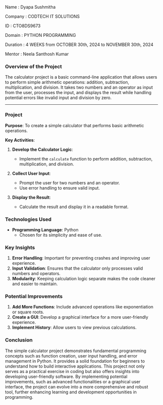 Name : Dyapa Sushmitha

Company : CODTECH IT SOLUTIONS

ID : CTO8DS9673

Domain : PYTHON PROGRAMMING

Duration : 4 WEEKS from OCTOBER 30th, 2024 to NOVEMBER 30th, 2024

Mentor : Neela Santhosh Kumar

### Overview of the Project

The calculator project is a basic command-line application that allows users to perform simple arithmetic operations:
addition, subtraction, multiplication, and division.
It takes two numbers and an operator as input from the user, processes the input, and displays the result while
handling potential errors like invalid input and division by zero.

---

### Project

**Purpose**: To create a simple calculator that performs basic arithmetic operations.

**Key Activities**:
1. **Develop the Calculator Logic**:
   - Implement the `calculate` function to perform addition, subtraction, multiplication, and division.

2. **Collect User Input**:
   - Prompt the user for two numbers and an operator.
   - Use error handling to ensure valid input.

3. **Display the Result**:
   - Calculate the result and display it in a readable format.

### Technologies Used

- **Programming Language**: Python
  - Chosen for its simplicity and ease of use.

### Key Insights

1. **Error Handling**: Important for preventing crashes and improving user experience.
2. **Input Validation**: Ensures that the calculator only processes valid numbers and operators.
3. **Modularity**: Keeping calculation logic separate makes the code cleaner and easier to maintain.

### Potential Improvements

1. **Add More Functions**: Include advanced operations like exponentiation or square roots.
2. **Create a GUI**: Develop a graphical interface for a more user-friendly experience.
3. **Implement History**: Allow users to view previous calculations.

### Conclusion

The simple calculator project demonstrates fundamental programming concepts such as function creation,
user input handling, and error management in Python. 
It provides a solid foundation for beginners to understand how to build interactive applications.
This project not only serves as a practical exercise in coding but also offers insights into developing user-friendly software.
By implementing potential improvements, such as advanced functionalities or a graphical user interface, the project can 
evolve into a more comprehensive and robust tool, further enhancing learning and development opportunities in programming.
